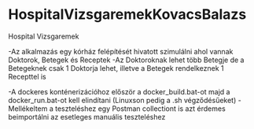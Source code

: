 # HospitalVizsgaremekKovacsBalazs
Hospital Vizsgaremek

-Az alkalmazás egy kórház felépítését hivatott szimulálni ahol vannak Doktorok, Betegek és Receptek
-Az Doktoroknak lehet több Betegje de a Betegeknek csak 1 Doktorja lehet, illetve a Betegek rendelkeznek 1 Recepttel is


-A dockeres konténerizációhoz először a docker_build.bat-ot majd a docker_run.bat-ot kell elindítani (Linuxson pedig a .sh végződésűeket)
-Mellékeltem a teszteléshez egy Postman collectiont is azt érdemes beimportálni az esetleges manuális teszteléshez


